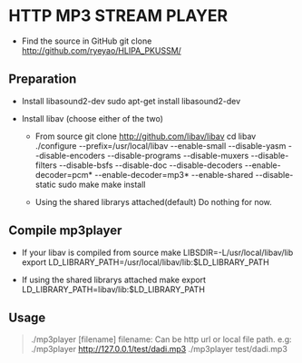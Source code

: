 HTTP MP3 STREAM PLAYER
======================
* Find the source in GitHub
    git clone http://github.com/ryeyao/HLIPA_PKUSSM/

Preparation
-----------
* Install libasound2-dev
    sudo apt-get install libasound2-dev

* Install libav (choose either of the two)
    * From source
        git clone http://github.com/libav/libav
        cd libav
        ./configure --prefix=/usr/local/libav --enable-small --disable-yasm --disable-encoders --disable-programs --disable-muxers --disable-filters --disable-bsfs --disable-doc --disable-decoders --enable-decoder=pcm* --enable-decoder=mp3* --enable-shared --disable-static
        sudo make
        make install

    * Using the shared librarys attached(default)
        Do nothing for now.

Compile mp3player
-----------------
* If your libav is compiled from source
    make LIBSDIR=-L/usr/local/libav/lib
    export LD_LIBRARY_PATH=/usr/local/libav/lib:$LD_LIBRARY_PATH

* If using the shared librarys attached
    make
    export LD_LIBRARY_PATH=libav/lib:$LD_LIBRARY_PATH

Usage
-----
> ./mp3player [filename]
> filename:
>    Can be http url or local file path.
>    e.g: ./mp3player http://127.0.0.1/test/dadi.mp3
>         ./mp3player test/dadi.mp3
